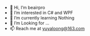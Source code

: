 - 👋 Hi, I’m beairpro
- 👀 I’m interested in C# and WPF
- 🌱 I’m currently learning Nothing
- 💞️ I’m Looking for ...
- 📫 Reach me at yuyaloong@163.com
